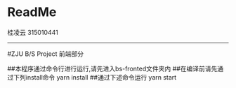 ﻿# ReadMe
桂凌云 315010441

---
#ZJU B/S Project 前端部分


##本程序通过命令行进行运行,请先进入bs-fronted文件夹内
##在编译前请先通过下列install命令
    yarn install
##通过下述命令运行
    yarn start




